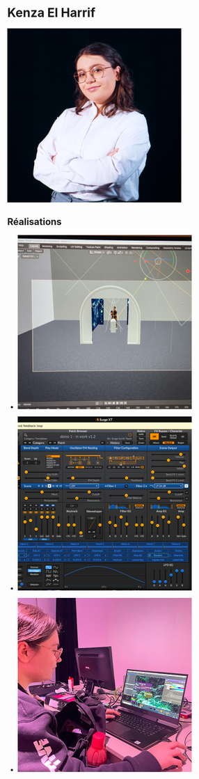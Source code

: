# Kenza El Harrif
 ![Kenza El Harrif](kenza_equipe_400x400.png)


 <!--  ![Membre_w](https://fakeimg.pl/400x400?text=z) https://fakeimg.pl/400x400?text=Concept-->

 ## Réalisations

 <!-- Une image par semaine de la réalisation dont tu es le plus fier avec une légende -->

* ![S1 Modélisation 3D dans Blender de la simulation pour l'intention du projet.](S1_concept_simulation.png)

* ![S2 Apprentissage de l'utilisation de Surge XT.](apprentissage_surgeXT.png)

* ![S3 Travail des visuels sur touchdesigner et interactivité de base.](s3_kenza_travail_touch.png)


